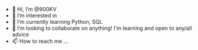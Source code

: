 - 👋 Hi, I’m @900KV
- 👀 I’m interested in 
- 🌱 I’m currently learning Python, SQL
- 💞️ I’m looking to collaborate on anything! I'm learning and open to any/all advice
- 📫 How to reach me ...

<!---
900KV/900KV is a ✨ special ✨ repository because its `README.md` (this file) appears on your GitHub profile.
You can click the Preview link to take a look at your changes.
--->
